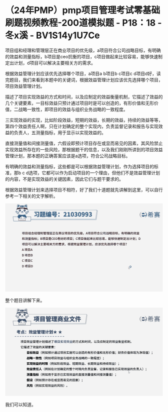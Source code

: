 # （24年PMP）pmp项目管理考试零基础刷题视频教程-200道模拟题 - P18：18 - 冬x溪 - BV1S14y1U7Ce

项目组和经理和管理层正在商业项目的优先级，a项目符合公司战略目标，有明确的效益和测量指标，b项目是ceo抗衡的项目，c项目做起来比较容易，能够快速制定出计划，d项目可以解决主要相关方的需求。

根据效益管理计划应该优先选择哪个项目，a项目a b项目b c项目c d项目d好，读完题目，我们来看到本题中的关键词，根据效益管理计划应该优先选择哪个项目，项目效益管理计划。

描述了项目实现效益的方式和时间，以及应制定的效益衡量机制，它描述了效益的几个关键要素，一目标效益只预计通过项目时是可以创造的，有形价值和无形价值，二战略一致性，即项目的效益与组织业务战略的一致程度。

三实现效益的实现，比如阶段效益，短期的效益，长期的效益，持续的效益等等，第四个效益责任人啊，只在计划确定的整个实现内，负责监督记录和报告与实现效益的负责人，五测量指标，用于显示以实现效益的。

直接测量值和间接测量值，六假设即预计项目存在或显而易见的因素，其风险禁止实现效益所存在的一些风险，那根据题干的信息，以及我们刚刚所讲到的项目效益管理计划，那本题的正确答案应该是a选项，符合公司战略目标。

有明确的效益和测量指标，这些都是可以根据效益管理计划，作为选择项目的标准，那b c d选项，它都可以作为启动项目的一个理由，但他们不是效益管理计划的内容，不是实现效益的关键因素，因此它们与题干要求的。

根据效益管理计划来选择项目不相符，好了我们十道题就先讲解到这里，可以自行参考一下相关的文字解析。

![](img/70d6bd55c062d0e10d0f4e6fb093dfb6_1.png)

整个题目讲解下来。

![](img/70d6bd55c062d0e10d0f4e6fb093dfb6_3.png)

我们可以知道。